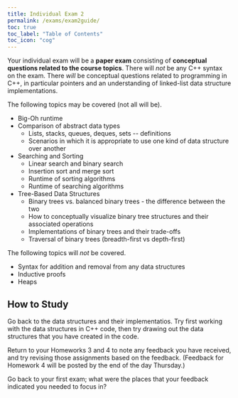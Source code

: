 ```yaml
---
title: Individual Exam 2
permalink: /exams/exam2guide/
toc: true
toc_label: "Table of Contents"
toc_icon: "cog"
---
```


Your individual exam will be a **paper exam** consisting of **conceptual questions related to the course topics**. There will _not_ be any C++ syntax on the exam. There _will_ be conceptual questions related to programming in C++, in particular pointers and an understanding of linked-list data structure implementations.

The following topics may be covered (not all will be).

- Big-Oh runtime
- Comparison of abstract data types
  - Lists, stacks, queues, deques, sets -- definitions
  - Scenarios in which it is appropriate to use one kind of data structure over another
- Searching and Sorting
  - Linear search and binary search
  - Insertion sort and merge sort 
  - Runtime of sorting algorithms
  - Runtime of searching algorithms 
- Tree-Based Data Structures
  - Binary trees vs. balanced binary trees - the difference between the two
  - How to conceptually visualize binary tree structures and their associated operations
  - Implementations of binary trees and their trade-offs 
  - Traversal of binary trees (breadth-first vs depth-first)

The following topics will _not_ be covered.

- Syntax for addition and removal from any data structures
- Inductive proofs 
- Heaps

## How to Study

Go back to the data structures and their implementatios. Try first working with the data structures in C++ code, then try drawing out the data structures that you have created in the code. 

Return to your Homeworks 3 and 4 to note any feedback you have received, and try revising those assignments based on the feedback. (Feedback for Homework 4 will be posted by the end of the day Thursday.) 

Go back to your first exam; what were the places that your feedback indicated you needed to focus in? 